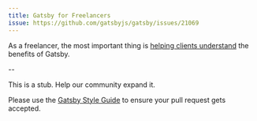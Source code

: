 ```yaml
---
title: Gatsby for Freelancers
issue: https://github.com/gatsbyjs/gatsby/issues/21069
---
```


As a freelancer, the most important thing is [helping clients understand](/docs/winning-over-clients/) the benefits of Gatsby.

--

This is a stub. Help our community expand it.

Please use the [Gatsby Style Guide](/contributing/gatsby-style-guide/) to ensure your
pull request gets accepted.

